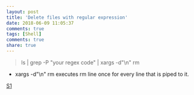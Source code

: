 ```yaml
---
layout: post
title: 'Delete files with regular expression'
date: 2018-06-09 11:05:37
comments: true
tags: [Shell]
comments: true
share: true
---
```


> ls | grep -P "your regex code" | xargs -d"\n" rm

* xargs -d"\n" rm executes rm line once for every line that is piped to it.


[S1](https://superuser.com/questions/392872/delete-files-with-regular-expression/1144476)

